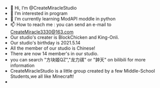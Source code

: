 - 👋 Hi, I’m @CreateMiracleStudio
- 👀 I’m interested in program
- 🌱 I’m currently learning ModAPI moddle in python
- 📫 How to reach me : you can send an e-mail to CreateMiracle3330@163.com
- Our studio's creater is BlockChicken and King-Onli.
- Our studio's birthday is 2021.5.14
- All the member of our studio is Chinese!
- There are now 14 member's in our studio.
- you can search "方块姬QZ","龙力祺" or "鈡天" on bilibili for more information
- CreateMiracleStudio is a little group created by a few Middle-School Students,we all like Minecraft!
-  
<!---
CreateMiracleStudio/CreateMiracleStudio is a ✨ special ✨ repository because its `README.md` (this file) appears on your GitHub profile.
You can click the Preview link to take a look at your changes.
--->
